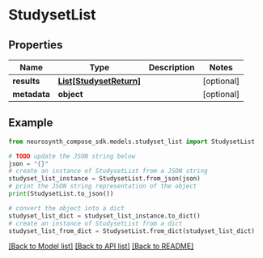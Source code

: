 # StudysetList


## Properties

Name | Type | Description | Notes
------------ | ------------- | ------------- | -------------
**results** | [**List[StudysetReturn]**](StudysetReturn.md) |  | [optional] 
**metadata** | **object** |  | [optional] 

## Example

```python
from neurosynth_compose_sdk.models.studyset_list import StudysetList

# TODO update the JSON string below
json = "{}"
# create an instance of StudysetList from a JSON string
studyset_list_instance = StudysetList.from_json(json)
# print the JSON string representation of the object
print(StudysetList.to_json())

# convert the object into a dict
studyset_list_dict = studyset_list_instance.to_dict()
# create an instance of StudysetList from a dict
studyset_list_from_dict = StudysetList.from_dict(studyset_list_dict)
```
[[Back to Model list]](../README.md#documentation-for-models) [[Back to API list]](../README.md#documentation-for-api-endpoints) [[Back to README]](../README.md)


